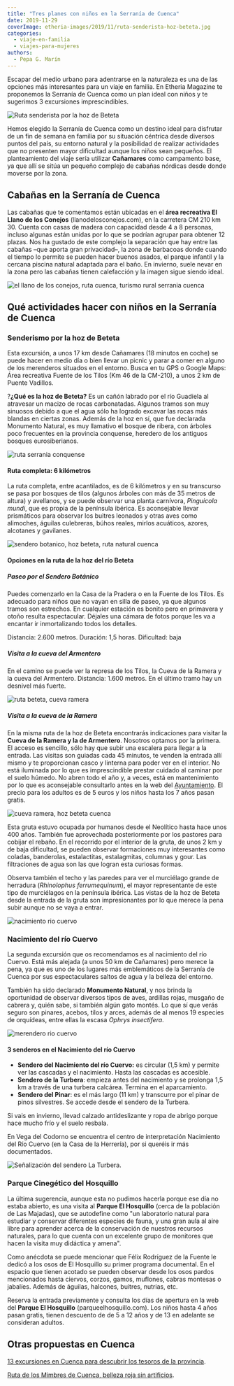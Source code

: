 ```yaml
---
title: "Tres planes con niños en la Serranía de Cuenca"
date: 2019-11-29
coverImage: etheria-images/2019/11/ruta-senderista-hoz-beteta.jpg
categories: 
  - viaje-en-familia
  - viajes-para-mujeres
authors: 
  - Pepa G. Marín
---
```


Escapar del medio urbano para adentrarse en la naturaleza es una de las opciones más 
interesantes para un viaje en familia. En Etheria Magazine te proponemos la Serranía de 
Cuenca como un plan ideal con niños y te sugerimos 3 excursiones imprescindibles. 

![Ruta senderista por la hoz de Beteta](etheria-images/2019/11/ruta-senderista-hoz-beteta-900x650.jpg "Ruta senderista por la hoz de Beteta. © Pepa García")

Hemos elegido la Serranía de Cuenca como un destino ideal para disfrutar de un fin de 
semana en familia por su situación céntrica desde diversos puntos del país, su entorno 
natural y la posibilidad de realizar actividades que no presenten mayor dificultad 
aunque los niños sean pequeños. El planteamiento del viaje sería utilizar **Cañamares** 
como campamento base, ya que allí se sitúa un pequeño complejo de cabañas nórdicas desde 
donde moverse por la zona. 

## Cabañas en la Serranía de Cuenca

Las cabañas que te comentamos están ubicadas en el **área recreativa El Llano de los 
Conejos** (llanodelosconejos.com), en la carretera CM 210 km 30. Cuenta con casas de 
madera con capacidad desde 4 a 8 personas, incluso algunas están unidas por lo que se 
podrían agrupar para obtener 12 plazas. Nos ha gustado de este complejo la separación 
que hay entre las cabañas –que aporta gran privacidad–, la zona de barbacoas donde 
cuando el tiempo lo permite se pueden hacer buenos asados, el parque infantil y la 
cercana piscina natural adaptada para el baño. En invierno, suele nevar en la zona pero 
las cabañas tienen calefacción y la imagen sigue siendo ideal. 

![el llano de los conejos, ruta cuenca, turismo rural serrania cuenca](etheria-images/2019/11/alojamiento-rural-familias-cuenca-900x692.jpg "Cabaña de El Llano de los Conejos. © P.G.")

## Qué actividades hacer con niños en la Serranía de Cuenca

### Senderismo por la hoz de Beteta

Esta excursión, a unos 17 km desde Cañamares (18 minutos en coche) se puede hacer en 
medio día o bien llevar un picnic y parar a comer en alguno de los merenderos situados 
en el entorno. Busca en tu GPS o Google Maps: Área recreativa Fuente de los Tilos (Km 46 
de la CM-210), a unos 2 km de Puente Vadillos. 

?**¿Qué es la hoz de Beteta?** Es un cañón labrado por el río Guadiela al atravesar un 
macizo de rocas carbonatadas. Algunos tramos son muy sinuosos debido a que el agua sólo 
ha logrado excavar las rocas más blandas en ciertas zonas. Además de la hoz en sí, que 
fue declarada Monumento Natural, es muy llamativo el bosque de ribera, con árboles poco 
frecuentes en la provincia conquense, heredero de los antiguos bosques eurosiberianos. 

![ruta serrania conquense](etheria-images/2019/11/hoz-beteta-cuenca-900x662.jpg "Cañón del río Guadiela (Cuenca). ©P.G.")

#### Ruta completa: 6 kilómetros

La ruta completa, entre acantilados, es de 6 kilómetros y en su transcurso se pasa por 
bosques de tilos (algunos árboles con más de 35 metros de altura) y avellanos, y se 
puede observar una planta carnívora, _Pinguicola mundi_, que es propia de la península 
ibérica. Es aconsejable llevar prismáticos para observar los buitres leonados y otras 
aves como alimoches, águilas culebreras, búhos reales, mirlos acuáticos, azores, 
alcotanes y gavilanes. 

![sendero botanico, hoz beteta, ruta natural cuenca](etheria-images/2019/11/hoz-beteta-cuenca-1-900x643.jpg "Sendero botánico de la hoz de Beteta (Cuenca). © P.G.")

#### Opciones en la ruta de la hoz del río Beteta

##### Paseo por el Sendero Botánico

Puedes comenzarlo en la Casa de la Pradera o en la Fuente de los Tilos. Es adecuado para 
niños que no vayan en silla de paseo, ya que algunos tramos son estrechos. En cualquier 
estación es bonito pero en primavera y otoño resulta espectacular. Déjales una cámara de 
fotos porque les va a encantar ir inmortalizando todos los detalles. 

Distancia: 2.600 metros. Duración: 1,5 horas. Dificultad: baja 

##### Visita a la cueva del Armentero

En el camino se puede ver la represa de los Tilos, la Cueva de la Ramera y la cueva del 
Armentero. Distancia: 1.600 metros. En el último tramo hay un desnivel más fuerte. 

![ruta beteta, cueva ramera](etheria-images/2019/11/ruta-beteta-cueva-ramera-900x736.jpg "Susurrar a los árboles o convertirse en espeleólogos. Diversión asegurada para los niños. ©P.G.")

##### Visita a la cueva de la Ramera

En la misma ruta de la hoz de Beteta encontrarás indicaciones para visitar la **Cueva de 
la Ramera y la de Armentero**. Nosotros optamos por la primera. El acceso es sencillo, 
sólo hay que subir una escalera para llegar a la entrada. Las visitas son guiadas cada 
45 minutos, te venden la entrada allí mismo y te proporcionan casco y linterna para 
poder ver en el interior. No está iluminada por lo que es imprescindible prestar cuidado 
al caminar por el suelo húmedo. No abren todo el año y, a veces, está en mantenimiento 
por lo que es aconsejable consultarlo antes en la web del [Ayuntamiento](http://aytobeteta.es/mis-encantos/cueva-de-la-ramera-2/). 
El precio para los adultos es de 5 euros y los niños hasta los 7 años pasan gratis. 

![cueva ramera, hoz beteta cuenca](etheria-images/2019/11/cueva-ramera-guia-900x320.jpg "Cueva de la Ramera (hoz de Beteta). ©P.G.")

Esta gruta estuvo ocupada por humanos desde el Neolítico hasta hace unos 400 años. 
También fue aprovechada posteriormente por los pastores para cobijar el rebaño. En el 
recorrido por el interior de la gruta, de unos 2 km y de baja dificultad, se pueden 
observar formaciones muy interesantes como coladas, banderolas, estalactitas, 
estalagmitas, columnas y gour. Las filtraciones de agua son las que logran esta curiosas 
formas. 

Observa también el techo y las paredes para ver el murciélago grande de herradura 
(_Rhinolophus ferrumequinum_), el mayor representante de este tipo de murciélagos en la 
península ibérica. Las vistas de la hoz de Beteta desde la entrada de la gruta son 
impresionantes por lo que merece la pena subir aunque no se vaya a entrar. 

![nacimiento rio cuervo](etheria-images/2019/11/nacimiento-rio-cuervo-900x600.jpg "Nacimiento río Cuervo. © PixB")

### Nacimiento del río Cuervo

La segunda excursión que os recomendamos es al nacimiento del río Cuervo. Está más 
alejada (a unos 50 km de Cañamares) pero merece la pena, ya que es uno de los lugares 
más emblemáticos de la Serranía de Cuenca por sus espectaculares saltos de agua y la 
belleza del entorno. 

También ha sido declarado **Monumento Natural**, y nos brinda la oportunidad de observar 
diversos tipos de aves, ardillas rojas, musgaño de cabrera y, quién sabe, si también 
algún gato montés. Lo que sí que verás seguro son pinares, acebos, tilos y arces, además 
de al menos 19 especies de orquídeas, entre ellas la escasa _Ophrys insectifera_. 

![merendero rio cuervo](etheria-images/2019/11/merendero-rio-cuervo-900x675.jpg "Merendero junto al parking del Nacimiento del Río Cuervo.")

#### 3 senderos en el Nacimiento del río Cuervo

- **Sendero del Nacimiento del río Cuervo:** es circular (1,5 km) y permite ver las cascadas y el nacimiento. Hasta las cascadas es accesible.
- **Sendero de la Turbera**: empieza antes del nacimiento y se prolonga 1,5 km a través de una turbera calcárea. Termina en el aparcamiento.
- **Sendero del Pinar**: es el más largo (11 km) y transcurre por el pinar de pinos silvestres. Se accede desde el sendero de la Turbera.

Si vais en invierno, llevad calzado antideslizante y ropa de abrigo porque hace mucho 
frío y el suelo resbala. 

En Vega del Codorno se encuentra el centro de interpretación Nacimiento del Río Cuervo 
(en la Casa de la Herrería), por si queréis ir más documentados. 

![Señalización del sendero La Turbera.](etheria-images/2019/11/sendero-la-turbera-cuenca-900x688.jpg "Señalización del sendero La Turbera. ©P.G.")

### Parque Cinegético del Hosquillo

La última sugerencia, aunque esta no pudimos hacerla porque ese día no estaba abierto, 
es una visita al **Parque El Hosquillo** (cerca de la población de Las Majadas), que se 
autodefine como "un laboratorio natural para estudiar y conservar diferentes especies de 
fauna, y una gran aula al aire libre para aprender acerca de la conservación de nuestros 
recursos naturales, para lo que cuenta con un excelente grupo de monitores que hacen la 
visita muy didáctica y amena". 

Como anécdota se puede mencionar que Félix Rodríguez de la Fuente le dedicó a los osos 
de El Hosquillo su primer programa documental. En el espacio que tienen acotado se 
pueden observar desde los osos pardos mencionados hasta ciervos, corzos, gamos, 
muflones, cabras montesas o jabalíes. Además de águilas, halcones, buitres, nutrias, 
etc. 

Reserva la entrada previamente y consulta los días de apertura en la web del **Parque El 
Hosquillo** (parqueelhosquillo.com). Los niños hasta 4 años pasan gratis, tienen 
descuento de de 5 a 12 años y de 13 en adelante se consideran adultos. 

## Otras propuestas en Cuenca

[13 excursiones en Cuenca para descubrir los tesoros de la 
provincia](https://etheriamagazine.com/2020/06/04/viajes-por-espana-descubre-las-mejores-excursiones-en-la-provincia-de-cuenca/). 

[Ruta de los Mimbres de Cuenca, belleza roja sin 
artificios](https://etheriamagazine.com/2020/01/15/que-ver-hacer-ruta-mimbre-cuenca/).
